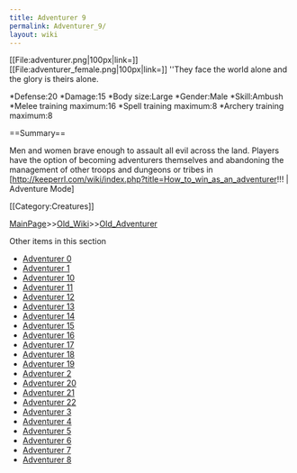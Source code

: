 ```yaml
---
title: Adventurer 9
permalink: Adventurer_9/
layout: wiki
---
```

[[File:adventurer.png|100px|link=]] [[File:adventurer_female.png|100px|link=]]
''They face the world alone and the glory is theirs alone.

*Defense:20
*Damage:15
*Body size:Large
*Gender:Male
*Skill:Ambush
*Melee training maximum:16
*Spell training maximum:8
*Archery training maximum:8

==Summary==

Men and women brave enough to assault all evil across the land. Players have the option of becoming adventurers themselves and abandoning the management of other troops and dungeons or tribes in [http://keeperrl.com/wiki/index.php?title=How_to_win_as_an_adventurer!!! | Adventure Mode]

[[Category:Creatures]]

[MainPage](/keeperrl_wiki/ "wikilink")>>[Old_Wiki](/keeperrl_wiki/Old_Wiki "wikilink")>>[Old_Adventurer](/keeperrl_wiki/Old_Adventurer "wikilink")

Other items in this section
-    [Adventurer 0](/keeperrl_wiki/Adventurer_0 "wikilink")
-    [Adventurer 1](/keeperrl_wiki/Adventurer_1 "wikilink")
-    [Adventurer 10](/keeperrl_wiki/Adventurer_10 "wikilink")
-    [Adventurer 11](/keeperrl_wiki/Adventurer_11 "wikilink")
-    [Adventurer 12](/keeperrl_wiki/Adventurer_12 "wikilink")
-    [Adventurer 13](/keeperrl_wiki/Adventurer_13 "wikilink")
-    [Adventurer 14](/keeperrl_wiki/Adventurer_14 "wikilink")
-    [Adventurer 15](/keeperrl_wiki/Adventurer_15 "wikilink")
-    [Adventurer 16](/keeperrl_wiki/Adventurer_16 "wikilink")
-    [Adventurer 17](/keeperrl_wiki/Adventurer_17 "wikilink")
-    [Adventurer 18](/keeperrl_wiki/Adventurer_18 "wikilink")
-    [Adventurer 19](/keeperrl_wiki/Adventurer_19 "wikilink")
-    [Adventurer 2](/keeperrl_wiki/Adventurer_2 "wikilink")
-    [Adventurer 20](/keeperrl_wiki/Adventurer_20 "wikilink")
-    [Adventurer 21](/keeperrl_wiki/Adventurer_21 "wikilink")
-    [Adventurer 22](/keeperrl_wiki/Adventurer_22 "wikilink")
-    [Adventurer 3](/keeperrl_wiki/Adventurer_3 "wikilink")
-    [Adventurer 4](/keeperrl_wiki/Adventurer_4 "wikilink")
-    [Adventurer 5](/keeperrl_wiki/Adventurer_5 "wikilink")
-    [Adventurer 6](/keeperrl_wiki/Adventurer_6 "wikilink")
-    [Adventurer 7](/keeperrl_wiki/Adventurer_7 "wikilink")
-    [Adventurer 8](/keeperrl_wiki/Adventurer_8 "wikilink")
